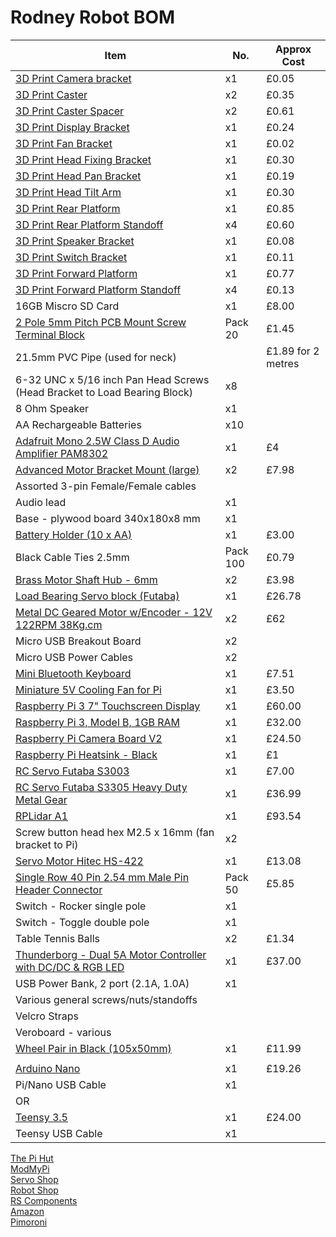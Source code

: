 # Rodney Robot BOM
| Item                                               | No. | Approx Cost |
| -------------------------------------------------- | ----| ----------- |
| [3D Print Camera bracket](https://github.com/phopley/rodney-project/blob/master/hardware/3D%20Prints/camera%20bracketV2.stl) | x1 | £0.05 |
| [3D Print Caster](https://github.com/phopley/rodney-project/blob/master/hardware/3D%20Prints/pingpongwheelBeefy.stl)   | x2 | £0.35  |
| [3D Print Caster Spacer](https://github.com/phopley/rodney-project/blob/master/hardware/3D%20Prints/casterspacer2.stl) | x2 | £0.61 |
| [3D Print Display Bracket](https://github.com/phopley/rodney-project/blob/master/hardware/3D%20Prints/display%20bracket_vb.stl) |x1| £0.24 |
| [3D Print Fan Bracket](https://github.com/phopley/rodney-project/blob/master/hardware/3D%20Prints/fan_bracket.stl) | x1 | £0.02 |
| [3D Print Head Fixing Bracket](https://github.com/phopley/rodney-project/blob/master/hardware/3D%20Prints/head%20fixing.stl) | x1 | £0.30  |
| [3D Print Head Pan Bracket](https://github.com/phopley/rodney-project/blob/master/hardware/3D%20Prints/pan%20bracket_vb.stl) | x1 | £0.19 |
| [3D Print Head Tilt Arm](https://github.com/phopley/rodney-project/blob/master/hardware/3D%20Prints/tilt%20arm_vb.stl) | x1 | £0.30  | 
| [3D Print Rear Platform](https://github.com/phopley/rodney-project/blob/master/hardware/3D%20Prints/smallRearPlatform.stl) | x1 | £0.85 |
| [3D Print Rear Platform Standoff](https://github.com/phopley/rodney-project/blob/master/hardware/3D%20Prints/platformStandoffs23.stl) | x4 | £0.60 |
| [3D Print Speaker Bracket](https://github.com/phopley/rodney-project/blob/master/hardware/3D%20Prints/speaker_bracket.stl) | x1 | £0.08  |
| [3D Print Switch Bracket](https://github.com/phopley/rodney-project/blob/master/hardware/3D%20Prints/switchBracket.stl)| x1 | £0.11 |
| [3D Print Forward Platform](https://github.com/phopley/rodney-project/blob/master/hardware/3D%20Prints/fwdPlatform.stl)| x1 | £0.77 |
| [3D Print Forward Platform Standoff](https://github.com/phopley/rodney-project/blob/master/hardware/3D%20Prints/FwdPlatformStandoffs.stl)| x4 | £0.13 |
| 16GB Miscro SD Card                                | x1  |  £8.00      |
| [2 Pole 5mm Pitch PCB Mount Screw Terminal Block](https://www.amazon.co.uk/20Pcs-Pitch-Mount-Screw-Terminal-Green/dp/B00I00OHHY)| Pack 20  | £1.45 |
| 21.5mm PVC Pipe (used for neck) |   | £1.89 for 2 metres  |
| 6-32 UNC x 5/16 inch Pan Head Screws (Head Bracket to Load Bearing Block) | x8 |   |
| 8 Ohm Speaker                                      | x1  |             |
| AA Rechargeable Batteries                          | x10 |             |
| [Adafruit Mono 2.5W Class D Audio Amplifier PAM8302](https://thepihut.com/products/adafruit-mono-2-5w-class-d-audio-amplifier-pam8302) | x1  | £4          |
| [Advanced Motor Bracket Mount (large)](https://www.modmypi.com/motors-mounts-and-wheels-1140/advanced-motor-bracket-mount-large)               | x2  | £7.98       |
| Assorted 3-pin Female/Female cables                |     |             | 
| Audio lead                                         | x1  |             |
| Base - plywood board 340x180x8 mm                  | x1  |             |
| [Battery Holder (10 x AA)](https://www.modmypi.com/raspberry-pi/robotics-and-motor-controllers-392/battery-snaps-and-boxes-1165/10aa-holder) | x1 | £3.00 |
| Black Cable Ties 2.5mm                             | Pack 100 |  £0.79      |
| [Brass Motor Shaft Hub - 6mm](https://www.modmypi.com/motors-mounts-and-wheels-1140/hub-6mm)                        | x2  | £3.98 |
| [Load Bearing Servo block (Futaba)](https://www.robotshop.com/uk/load-bearing-servo-block-futaba.html)| x1  | £26.78      |
| [Metal DC Geared Motor w/Encoder - 12V 122RPM 38Kg.cm](https://thepihut.com/products/metal-dc-geared-motor-w-encoder-12v-122rpm-38kg-cm)| x2  | £62 |
| Micro USB Breakout Board | x2 |  |
| Micro USB Power Cables   | x2 |  |
| [Mini Bluetooth Keyboard](https://www.amazon.co.uk/Remaxm-Rechargeable-Bluetooth-Keyboards-Raspberry/dp/B07M7VQVDJ/) | x1 | £7.51 |
| [Miniature 5V Cooling Fan for Pi](https://thepihut.com/products/adafruit-miniature-5v-cooling-fan-for-raspberry-pi-and-other-computers)| x1  | £3.50 |
| [Raspberry Pi 3 7" Touchscreen Display](https://thepihut.com/products/official-raspberry-pi-7-touchscreen-display)| x1  | £60.00 |
| [Raspberry Pi 3, Model B, 1GB RAM](https://thepihut.com/collections/raspberry-pi/products/raspberry-pi-3-model-b)| x1  |  £32.00|
| [Raspberry Pi Camera Board V2](https://www.modmypi.com/pis-and-peripherals-1139/raspberry-pi-camera-board-v2-8mp1080p)| x1  | £24.50 |
| [Raspberry Pi Heatsink - Black](https://thepihut.com/products/raspberry-pi-heatsink)| x1  | £1 |
| [RC Servo Futaba S3003](https://www.modmypi.com/raspberry-pi/robotics-and-motor-controllers-392/motors-1022/servo-motor-futaba-s3003-multi-purpose-standard-size) | x1  | £7.00 |
| [RC Servo Futaba S3305 Heavy Duty Metal Gear](https://www.servoshop.co.uk/index.php?pid=FUTS3305&area=Servo) | x1 | £36.99 |
| [RPLidar A1](https://www.robotshop.com/uk/rplidar-a1m8-360-degree-laser-scanner-development-kit.html) | x1 | £93.54 |
| Screw button head hex M2.5 x 16mm (fan bracket to Pi)    | x2    |             |
| [Servo Motor Hitec HS-422](https://www.servoshop.co.uk/index.php?pid=HITHS422&area=Servo)| x1  | £13.08       |
| [Single Row 40 Pin 2.54 mm Male Pin Header Connector](https://www.amazon.co.uk/Pack-Single-2-54-Header-Connector/dp/B06XR8CV8P) | Pack 50 | £5.85 |
| Switch - Rocker single pole | x1 |   |
| Switch - Toggle double pole | x1 |   |
| Table Tennis Balls | x2| £1.34  |
| [Thunderborg - Dual 5A Motor Controller with DC/DC & RGB LED](https://www.modmypi.com/motor-control-1135/thunderborg)| x1  | £37.00 |
| USB Power Bank, 2 port (2.1A, 1.0A) | x1   |     |
| Various general screws/nuts/standoffs |  |  |
| Velcro Straps       |   |   | 
| Veroboard - various |   |   |
| [Wheel Pair in Black (105x50mm)](https://www.modmypi.com/motors-mounts-and-wheels-1140/wheel-pair-in-black-105mm-x-50mm-) | x1 | £11.99|
| | | |
| [Arduino Nano](https://uk.rs-online.com/web/p/products/6961667) | x1  |  £19.26 |
| Pi/Nano USB Cable                                  | x1  |             |
| OR | | |
| [Teensy 3.5](https://shop.pimoroni.com/products/teensy-3-5-3-6) | x1 | £24.00 |
| Teensy USB Cable | x1 |  |

[The Pi Hut](https://thepihut.com/)  
[ModMyPi](https://www.modmypi.com/)  
[Servo Shop](https://www.servoshop.co.uk/index.php)  
[Robot Shop](https://www.robotshop.com/uk/)  
[RS Components](https://uk.rs-online.com/web/)  
[Amazon](https://www.amazon.co.uk)  
[Pimoroni](https://shop.pimoroni.com/)
